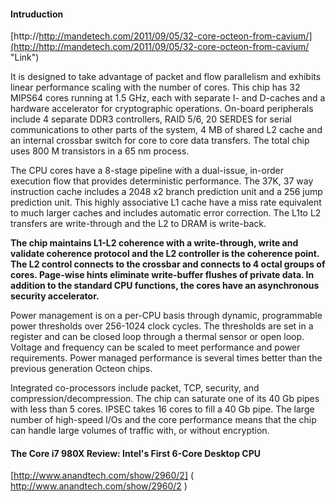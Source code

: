 #### Intruduction    

[http://http://mandetech.com/2011/09/05/32-core-octeon-from-cavium/](http://http://mandetech.com/2011/09/05/32-core-octeon-from-cavium/ "Link")     

It is designed to take advantage of packet and flow parallelism and exhibits linear performance scaling with the number of cores. This chip has 32 MIPS64 cores running at 1.5 GHz, each with separate I- and D-caches and a hardware accelerator for cryptographic operations. On-board peripherals include 4 separate DDR3 controllers, RAID 5/6, 20 SERDES for serial communications to other parts of the system, 4 MB of shared L2 cache and an internal crossbar switch for core to core data transfers. The total chip uses 800 M transistors in a 65 nm process.  
      
The CPU cores have a 8-stage pipeline with a dual-issue, in-order execution flow that provides deterministic performance. The 37K, 37 way instruction cache includes a 2048 x2 branch prediction unit and a 256 jump prediction unit. This highly associative L1 cache have a miss rate equivalent to much larger caches and includes automatic error correction. The L1to L2 transfers are write-through and the L2 to DRAM is write-back.   

**The chip maintains L1-L2 coherence with a write-through, write and validate coherence protocol and the L2 controller is the coherence point. The L2 control connects to the crossbar and connects to 4 octal groups of cores. Page-wise hints eliminate write-buffer flushes of private data. In addition to the standard CPU functions, the cores have an asynchronous security accelerator.**   

Power management is on a per-CPU basis through dynamic, programmable power thresholds over 256-1024 clock cycles. The thresholds are set in a register and can be closed loop through a thermal sensor or open loop. Voltage and frequency can be scaled to meet performance and power requirements. Power managed performance is several times better than the previous generation Octeon chips.     
 
Integrated co-processors include packet, TCP, security, and compression/decompression. The chip can saturate one of its 40 Gb pipes with less than 5 cores. IPSEC takes 16 cores to fill a 40 Gb pipe. The large number of high-speed I/Os and the core performance means that the chip can handle large volumes of traffic with, or without encryption.


#### The Core i7 980X Review: Intel's First 6-Core Desktop CPU    
[http://www.anandtech.com/show/2960/2] ( http://www.anandtech.com/show/2960/2 )
